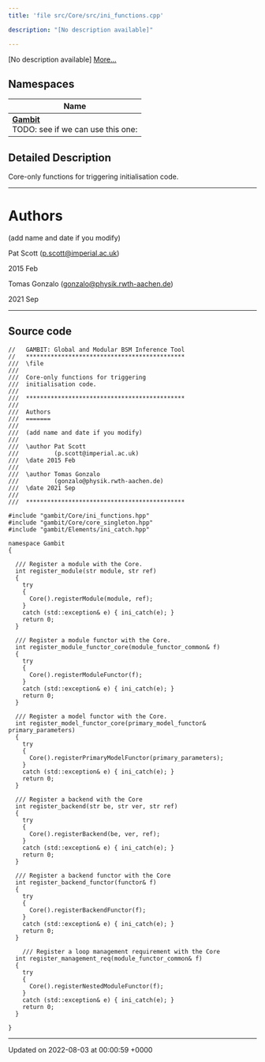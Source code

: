 ```yaml
---
title: 'file src/Core/src/ini_functions.cpp'

description: "[No description available]"

---
```







[No description available] [More...](#detailed-description)

## Namespaces

| Name           |
| -------------- |
| **[Gambit](/documentation/code/darkbit_development/namespaces/namespacegambit/)** <br>TODO: see if we can use this one:  |

## Detailed Description


Core-only functions for triggering initialisation code.



------------------


# Authors

(add name and date if you modify)

Pat Scott ([p.scott@imperial.ac.uk](mailto:p.scott@imperial.ac.uk)) 

2015 Feb

Tomas Gonzalo ([gonzalo@physik.rwth-aachen.de](mailto:gonzalo@physik.rwth-aachen.de)) 

2021 Sep



------------------




## Source code

```
//   GAMBIT: Global and Modular BSM Inference Tool
//   *********************************************
///  \file
///
///  Core-only functions for triggering
///  initialisation code.
///
///  *********************************************
///
///  Authors
///  =======
///
///  (add name and date if you modify)
///
///  \author Pat Scott
///          (p.scott@imperial.ac.uk)
///  \date 2015 Feb
///
///  \author Tomas Gonzalo
///          (gonzalo@physik.rwth-aachen.de)
///  \date 2021 Sep
///
///  *********************************************

#include "gambit/Core/ini_functions.hpp"
#include "gambit/Core/core_singleton.hpp"
#include "gambit/Elements/ini_catch.hpp"

namespace Gambit
{

  /// Register a module with the Core.
  int register_module(str module, str ref)
  {
    try
    {
      Core().registerModule(module, ref);
    }
    catch (std::exception& e) { ini_catch(e); }
    return 0;
  }

  /// Register a module functor with the Core.
  int register_module_functor_core(module_functor_common& f)
  {
    try
    {
      Core().registerModuleFunctor(f);
    }
    catch (std::exception& e) { ini_catch(e); }
    return 0;
  }

  /// Register a model functor with the Core.
  int register_model_functor_core(primary_model_functor& primary_parameters)
  {
    try
    {
      Core().registerPrimaryModelFunctor(primary_parameters);
    }
    catch (std::exception& e) { ini_catch(e); }
    return 0;
  }

  /// Register a backend with the Core
  int register_backend(str be, str ver, str ref)
  {
    try
    {
      Core().registerBackend(be, ver, ref);
    }
    catch (std::exception& e) { ini_catch(e); }
    return 0;
  }

  /// Register a backend functor with the Core
  int register_backend_functor(functor& f)
  {
    try
    {
      Core().registerBackendFunctor(f);
    }
    catch (std::exception& e) { ini_catch(e); }
    return 0;
  }

    /// Register a loop management requirement with the Core
  int register_management_req(module_functor_common& f)
  {
    try
    {
      Core().registerNestedModuleFunctor(f);
    }
    catch (std::exception& e) { ini_catch(e); }
    return 0;
  }

}
```


-------------------------------

Updated on 2022-08-03 at 00:00:59 +0000
